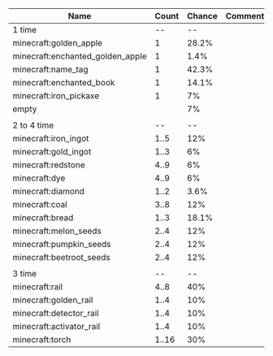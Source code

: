 | Name                             | Count | Chance | Comment |
| -------------------------------- | ----- | ------ | ------- |
| 1 time                           |    -- |     -- |         |
| minecraft:golden_apple           |     1 |  28.2% |         |
| minecraft:enchanted_golden_apple |     1 |   1.4% |         |
| minecraft:name_tag               |     1 |  42.3% |         |
| minecraft:enchanted_book         |     1 |  14.1% |         |
| minecraft:iron_pickaxe           |     1 |     7% |         |
| empty                            |       |     7% |         |
|                                  |       |        |         |
| 2 to 4 time                      |    -- |     -- |         |
| minecraft:iron_ingot             |  1..5 |    12% |         |
| minecraft:gold_ingot             |  1..3 |     6% |         |
| minecraft:redstone               |  4..9 |     6% |         |
| minecraft:dye                    |  4..9 |     6% |         |
| minecraft:diamond                |  1..2 |   3.6% |         |
| minecraft:coal                   |  3..8 |    12% |         |
| minecraft:bread                  |  1..3 |  18.1% |         |
| minecraft:melon_seeds            |  2..4 |    12% |         |
| minecraft:pumpkin_seeds          |  2..4 |    12% |         |
| minecraft:beetroot_seeds         |  2..4 |    12% |         |
|                                  |       |        |         |
| 3 time                           |    -- |     -- |         |
| minecraft:rail                   |  4..8 |    40% |         |
| minecraft:golden_rail            |  1..4 |    10% |         |
| minecraft:detector_rail          |  1..4 |    10% |         |
| minecraft:activator_rail         |  1..4 |    10% |         |
| minecraft:torch                  | 1..16 |    30% |         |